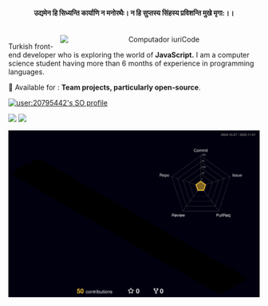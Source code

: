 <div align="Center">


 #### उद्यमेन हि सिध्यन्ति कार्याणि न मनोरथैः। न हि सुप्तस्य सिंहस्य प्रविशन्ति मुखे मृगा:।।
<br>

<img src="https://raw.githubusercontent.com/MicaelliMedeiros/micaellimedeiros/master/image/computer-illustration.png" min-width="400px" max-width="400px" width="400px" align="right" alt="Computador iuriCode">

<p align="left"> 
Turkish front-end developer who is exploring the world of <strong>JavaScript.</strong>
I am a computer science student having more than 6 months of experience in programming languages.
</p>


<p align="left">
🔵 Available for :
<strong>Team projects, particularly open-source</strong>.
</p>

<div align="left">

[![user:20795442's SO profile](https://stackoverflow-readme-profile.johannchopin.fr/profile/20795442?theme=monokai&website=true&location=true)](https://github.com/johannchopin/stackoverflow-readme-profile)

</div>

<p align="left">

  <a href="https://www.linkedin.com/in/thisisnadirozsoy/" alt="Linkedin">
  <img src="https://img.shields.io/badge/-Linkedin-0e76a8?style=flat-square&logo=Linkedin&logoColor=white&link=LINK-DO-SEU-LINKEDIN" /></a>

  <a href="https://instagram.com/thisisnadirozsoy/" alt="Instagram">
  <img src="https://img.shields.io/badge/-Instagram-DF0174?style=flat-square&labelColor=DF0174&logo=instagram&logoColor=white&link=LINK-DO-SEU-INSTAGRAM"/></a>
</p>
</div>

![profile 3d contrib](profile-3d-contrib/profile-night-rainbow.svg)

